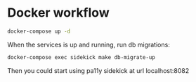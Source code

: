 # Docker workflow

```bash
docker-compose up -d
```

When the services is up and running, run db migrations:

```bash
docker-compose exec sidekick make db-migrate-up
```

Then you could start using pa11y sidekick at url localhost:8082


